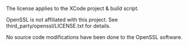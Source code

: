 The license applies to the XCode project & build script.

OpenSSL is not affiliated with this project.
See third_party/openssl/LICENSE.txt for details.

No source code modifications have been done to the OpenSSL software.
